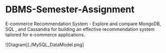 # DBMS-Semester-Assignment
E-commerce Recommendation System - Explore and compare MongoDB, SQL , and Cassandra for building an effective recommendation system tailored for e-commerce applications.

![Diagram](./MySQL_DataModel.png]
